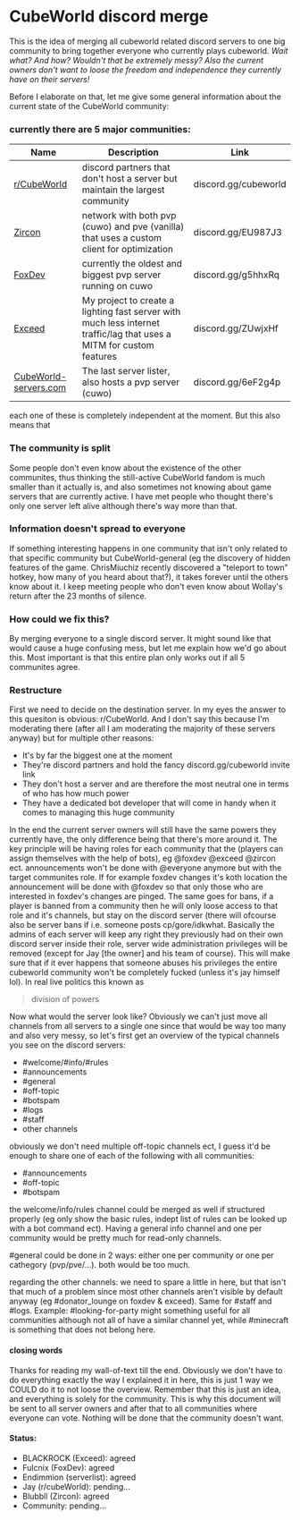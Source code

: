 # CubeWorld discord merge
This is the idea of merging all cubeworld related discord servers to one big community to bring together everyone who currently plays cubeworld.
*Wait what? And how? Wouldn't that be extremely messy? Also the current owners don't want to loose the freedom and independence they currently have on their servers!*

Before I elaborate on that, let me give some general information about the current state of the CubeWorld community:
### currently there are 5 major communities:
| Name | Description | Link |
| ------ | ------ | ------ |
| [r/CubeWorld](http://reddit.com/r/cubeworld) | discord partners that don't host a server but maintain the largest community | discord.gg/cubeworld |
| [Zircon](http://Zircon.network) | network with both pvp (cuwo) and pve (vanilla) that uses a custom client for optimization | discord.gg/EU987J3 |
| [FoxDev](http://FoxDev.co) | currently the oldest and biggest pvp server running on cuwo | discord.gg/g5hhxRq |
| [Exceed](http://github.com/LastExceed/Exceed) | My project to create a lighting fast server with much less internet traffic/lag that uses a MITM for custom features | discord.gg/ZUwjxHf |
| [CubeWorld-servers.com](http://CubeWorld-servers.com) | The last server lister, also hosts a pvp server (cuwo) | discord.gg/6eF2g4p |

each one of these is completely independent at the moment. But this also means that
### The community is split
Some people don't even know about the existence of the other communites, thus thinking the still-active CubeWorld fandom is much smaller than it actually is, and also sometimes not knowing about game servers that are currently active. I have met people who thought there's only one server left alive although there's way more than that.

### Information doesn't spread to everyone
If something interesting happens in one community that isn't only related to that specific community but CubeWorld-general (eg the discovery of hidden features of the game. ChrisMiuchiz recently discovered a "teleport to town" hotkey, how many of you heard about that?), it takes forever until the others know about it. I keep meeting people who don't even know about Wollay's return after the 23 months of silence.

### How could we fix this?

By merging everyone to a single discord server. It might sound like that would cause a huge confusing mess, but let me explain how we'd go about this. Most important is that this entire plan only works out if all 5 communites agree.

### Restructure

First we need to decide on the destination server. In my eyes the answer to this quesiton is obvious: r/CubeWorld. And I don't say this because I'm moderating there (after all I am moderating the majority of these servers anyway) but for multiple other reasons:
- It's by far the biggest one at the moment
- They're discord partners and hold the fancy discord.gg/cubeworld invite link
- They don't host a server and are therefore the most neutral one in terms of who has how much power
- They have a dedicated bot developer that will come in handy when it comes to managing this huge community

In the end the current server owners will still have the same powers they currently have, the only difference being that there's more around it.
The key principle will be having roles for each community that the (players can assign themselves with the help of bots), eg @foxdev @exceed @zircon ect.
announcements won't be done with @everyone anymore but with the target communites role. If for example foxdev changes it's koth location the announcement will be done with @foxdev so that only those who are interested in foxdev's changes are pinged.
The same goes for bans, if a player is banned from a community then he will only loose access to that role and it's channels, but stay on the discord server (there will ofcourse also be server bans if i.e. someone posts cp/gore/idkwhat. Basically the admins of each server will keep any right they previously had on their own discord server inside their role, server wide administration privileges will be removed (except for Jay [the owner] and his team of course). This will make sure that if it ever happens that someone abuses his privileges the entire cubeworld community won't be completely fucked (unless it's jay himself lol). In real live politics this known as
> division of powers

Now what would the server look like? Obviously we can't just move all channels from all servers to a single one since that would be way too many and also very messy, so let's first get an overview of the typical channels you see on the discord servers:
- #welcome/#info/#rules
- #announcements
- #general
- #off-topic
- #botspam
- #logs
- #staff
- other channels

obviously we don't need multiple off-topic channels ect, I guess it'd be enough to share one of each of the following with all communities:
- #announcements
- #off-topic
- #botspam

the welcome/info/rules channel could be merged as well if structured properly (eg only show the basic rules, indept list of rules can be looked up with a bot command ect). Having a general info channel and one per community would be pretty much for read-only channels.

#general could be done in 2 ways: either one per community or one per cathegory (pvp/pve/...). both would be too much.

regarding the other channels: we need to spare a little in here, but that isn't that much of a problem since most other channels aren't visible by default anyway (eg #donator_lounge on foxdev & exceed). Same for #staff and #logs. Example: #looking-for-party might something useful for all communities although not all of have a similar channel yet, while #minecraft is something that does not belong here.

#### closing words
Thanks for reading my wall-of-text till the end. Obviously we don't have to do everything exactly the way I explained it in here, this is just 1 way we COULD do it to not loose the overview. Remember that this is just an idea, and everything is solely for the community. This is why this document will be sent to all server owners and after that to all communities where everyone can vote. Nothing will be done that the community doesn't want.

#### Status:
- BLACKROCK (Exceed): agreed
- Fulcnix (FoxDev): agreed
- Endimmion (serverlist): agreed
- Jay (r/cubeWorld): pending...
- Blubbll (Zircon): agreed
- Community: pending...